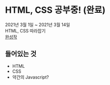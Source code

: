 # HTML, CSS 공부중! (완료)

2021년 3월 1일 ~ 2021년 3월 14일  
HTML, CSS 따라잡기  
[완성작](https://chichoon.github.io)

## 들어있는 것

- HTML
- CSS
- 약간의 Javascript?
